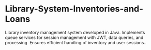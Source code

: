 # Library-System-Inventories-and-Loans
Library inventory management system developed in Java. Implements queue services for session management with JWT, data queries, and processing. Ensures efficient handling of inventory and user sessions..
